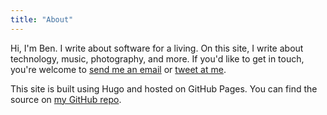 ```yaml
---
title: "About"
---
```


Hi, I'm Ben. I write about software for a living. On this site, I write about technology, music, photography, and more. If you'd like to get in touch, you're welcome to [send me an email](mailto:someone@example.com) or [tweet at me](https://twitter.com/neapsix). 

This site is built using Hugo and hosted on GitHub Pages. You can find the source on [my GitHub repo](https://github.com/neapsix/neapsix.github.io). 
